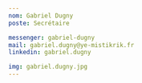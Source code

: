 ```yaml
---
nom: Gabriel Dugny
poste: Secrétaire

messenger: gabriel-dugny
mail: gabriel.dugny@ye-mistikrik.fr
linkedin: gabriel.dugny

img: gabriel.dugny.jpg
---
```

